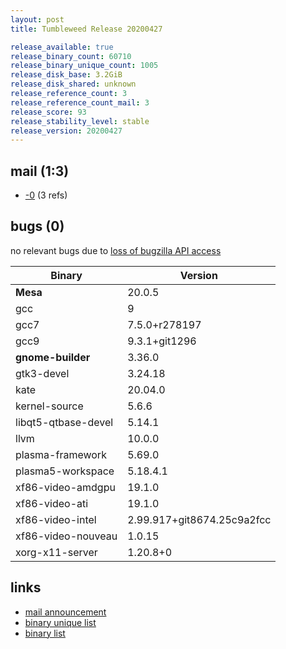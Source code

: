 ```yaml
---
layout: post
title: Tumbleweed Release 20200427

release_available: true
release_binary_count: 60710
release_binary_unique_count: 1005
release_disk_base: 3.2GiB
release_disk_shared: unknown
release_reference_count: 3
release_reference_count_mail: 3
release_score: 93
release_stability_level: stable
release_version: 20200427
---
```


## mail (1:3)

- [-0](https://lists.opensuse.org/opensuse-factory/2020-04/msg00452.html) (3 refs)

## bugs (0)

<!--more-->

no relevant bugs due to [loss of bugzilla API access](https://bugzilla.opensuse.org/show_bug.cgi?id=1157722)

Binary | Version
--- | ---
**Mesa** | 20.0.5
gcc | 9
gcc7 | 7.5.0+r278197
gcc9 | 9.3.1+git1296
**gnome-builder** | 3.36.0
gtk3-devel | 3.24.18
kate | 20.04.0
kernel-source | 5.6.6
libqt5-qtbase-devel | 5.14.1
llvm | 10.0.0
plasma-framework | 5.69.0
plasma5-workspace | 5.18.4.1
xf86-video-amdgpu | 19.1.0
xf86-video-ati | 19.1.0
xf86-video-intel | 2.99.917+git8674.25c9a2fcc
xf86-video-nouveau | 1.0.15
xorg-x11-server | 1.20.8+0

## links

- [mail announcement](https://lists.opensuse.org/opensuse-factory/2020-04/msg00418.html)
- [binary unique list](http://download.opensuse.org/history/20200427/rpm.unique.list)
- [binary list](http://download.opensuse.org/history/20200427/rpm.list)
